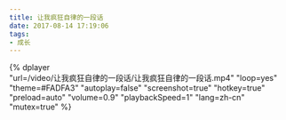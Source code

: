 ```yaml
---
title: 让我疯狂自律的一段话
date: 2017-08-14 17:19:06
tags:
- 成长
---
```


{%
    dplayer     
    "url=/video/让我疯狂自律的一段话/让我疯狂自律的一段话.mp4"
    "loop=yes"
    "theme=#FADFA3"
    "autoplay=false"
    "screenshot=true"
    "hotkey=true"
    "preload=auto"
    "volume=0.9"
    "playbackSpeed=1"
    "lang=zh-cn"
    "mutex=true"
%}


